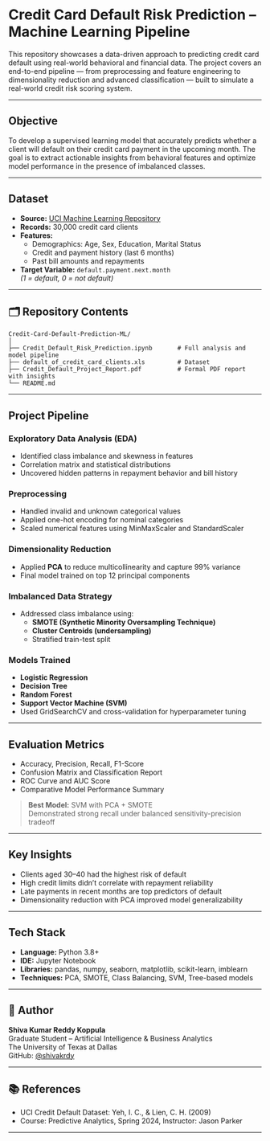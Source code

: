 # Credit Card Default Risk Prediction – Machine Learning Pipeline

This repository showcases a data-driven approach to predicting credit card default using real-world behavioral and financial data. The project covers an end-to-end pipeline — from preprocessing and feature engineering to dimensionality reduction and advanced classification — built to simulate a real-world credit risk scoring system.

---

## Objective

To develop a supervised learning model that accurately predicts whether a client will default on their credit card payment in the upcoming month. The goal is to extract actionable insights from behavioral features and optimize model performance in the presence of imbalanced classes.

---

## Dataset

- **Source:** [UCI Machine Learning Repository](https://archive.ics.uci.edu/ml/datasets/default+of+credit+card+clients)
- **Records:** 30,000 credit card clients
- **Features:**
  - Demographics: Age, Sex, Education, Marital Status
  - Credit and payment history (last 6 months)
  - Past bill amounts and repayments
- **Target Variable:** `default.payment.next.month`  
  *(1 = default, 0 = not default)*

---

## 🗂️ Repository Contents

```
Credit-Card-Default-Prediction-ML/
│
├── Credit_Default_Risk_Prediction.ipynb       # Full analysis and model pipeline
├── default_of_credit_card_clients.xls         # Dataset
├── Credit_Default_Project_Report.pdf          # Formal PDF report with insights
└── README.md
```

---


## Project Pipeline

### Exploratory Data Analysis (EDA)
- Identified class imbalance and skewness in features
- Correlation matrix and statistical distributions
- Uncovered hidden patterns in repayment behavior and bill history

### Preprocessing
- Handled invalid and unknown categorical values
- Applied one-hot encoding for nominal categories
- Scaled numerical features using MinMaxScaler and StandardScaler

### Dimensionality Reduction
- Applied **PCA** to reduce multicollinearity and capture 99% variance
- Final model trained on top 12 principal components

### Imbalanced Data Strategy
- Addressed class imbalance using:
  - **SMOTE (Synthetic Minority Oversampling Technique)**
  - **Cluster Centroids (undersampling)**
  - Stratified train-test split

### Models Trained
- **Logistic Regression**
- **Decision Tree**
- **Random Forest**
- **Support Vector Machine (SVM)**
- Used GridSearchCV and cross-validation for hyperparameter tuning

---

## Evaluation Metrics

- Accuracy, Precision, Recall, F1-Score
- Confusion Matrix and Classification Report
- ROC Curve and AUC Score
- Comparative Model Performance Summary

> **Best Model:** SVM with PCA + SMOTE  
> Demonstrated strong recall under balanced sensitivity-precision tradeoff

---


## Key Insights

- Clients aged 30–40 had the highest risk of default
- High credit limits didn’t correlate with repayment reliability
- Late payments in recent months are top predictors of default
- Dimensionality reduction with PCA improved model generalizability

---

## Tech Stack

- **Language:** Python 3.8+
- **IDE:** Jupyter Notebook
- **Libraries:** pandas, numpy, seaborn, matplotlib, scikit-learn, imblearn
- **Techniques:** PCA, SMOTE, Class Balancing, SVM, Tree-based models

---

## 👤 Author

**Shiva Kumar Reddy Koppula**  
Graduate Student – Artificial Intelligence & Business Analytics  
The University of Texas at Dallas  
GitHub: [@shivakrdy](https://github.com/shivakrdy)

---

## 📚 References

- UCI Credit Default Dataset: Yeh, I. C., & Lien, C. H. (2009)
- Course: Predictive Analytics, Spring 2024, Instructor: Jason Parker

---

